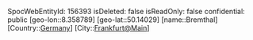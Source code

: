 ﻿---
location: [50.14029,8.358789]
type: Station
tags:
- geo/Station

---
SpocWebEntityId: 156393
isDeleted: false
isReadOnly: false
confidential: public
[geo-lon::8.358789]
[geo-lat::50.14029]
[name::Bremthal]
[Country::[Germany](geo/Continent/Europe/Germany.md)]
[City::[Frankfurt@Main](geo/Continent/Europe/Germany/Hessen/Frankfurt@Main.md)]

